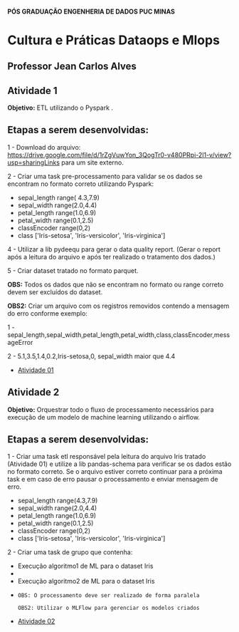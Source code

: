 #### PÓS GRADUAÇÃO ENGENHERIA DE DADOS PUC MINAS

# Cultura e Práticas Dataops e Mlops

## Professor Jean Carlos Alves

## Atividade 1

**Objetivo:** ETL utilizando o Pyspark .

## Etapas a serem desenvolvidas:

1 - Download do arquivo: https://drive.google.com/file/d/1rZgVuwYon_3QogTr0-v480PRpi-2l1-v/view?usp=sharingLinks para um site externo.   

2 - Criar uma task pre-processamento para validar se os dados se encontram no formato correto utilizando Pyspark:   

 * sepal_length range( 4.3,7.9)  
 * sepal_width range(2.0,4.4)  
 * petal_length range(1.0,6.9)  
 * petal_width range(0.1,2.5)   
 * classEncoder range(0,2)   
 * class ['Iris-setosa', 'Iris-versicolor', 'Iris-virginica']   
     
4 - Utilizar a lib pydeequ para gerar o data quality report. (Gerar o report após a leitura do arquivo e após ter realizado o tratamento dos dados.)

5 - Criar dataset tratado no formato parquet.    

**OBS:** Todos os dados que não se encontram no formato ou range correto devem ser excluídos do dataset.   

**OBS2:** Criar um arquivo com os registros removidos contendo a mensagem do erro conforme exemplo:   

1 - sepal_length,sepal_width,petal_length,petal_width,class,classEncoder,messageError

2 - 5.1,3.5,1.4,0.2,Iris-setosa,0, sepal_width maior que 4.4    

- [Atividade 01](./Trabalho_01/)  


## Atividade 2   

**Objetivo:** Orquestrar todo o fluxo de processamento necessários para execução de um modelo de machine learning utilizando o airflow.   

## Etapas a serem desenvolvidas:   

1 - Criar uma task etl responsável pela leitura do arquivo Iris tratado (Atividade 01) e utilize a lib pandas-schema para verificar se os dados estão no formato correto. Se o arquivo estiver correto continuar para a próxima task e em caso de erro pausar o processamento e enviar mensagem de erro.   
 
 * sepal_length range(4.3,7.9)    
 * sepal_width range(2.0,4.4)     
 * petal_length range(1.0,6.9)   
 * petal_width range(0.1,2.5)    
 * classEncoder range(0,2)   
 * class ['Iris-setosa', 'Iris-versicolor', 'Iris-virginica']   
   
2 - Criar uma task de grupo que contenha: 

* Execução algoritmo1 de ML para o dataset Iris
* 
* Execução algoritmo2 de ML para o dataset Iris
* 
      OBS: O processamento deve ser realizado de forma paralela

      OBS2: Utilizar o MLFlow para gerenciar os modelos criados

- [Atividade 02](./Trabalho_02/)
